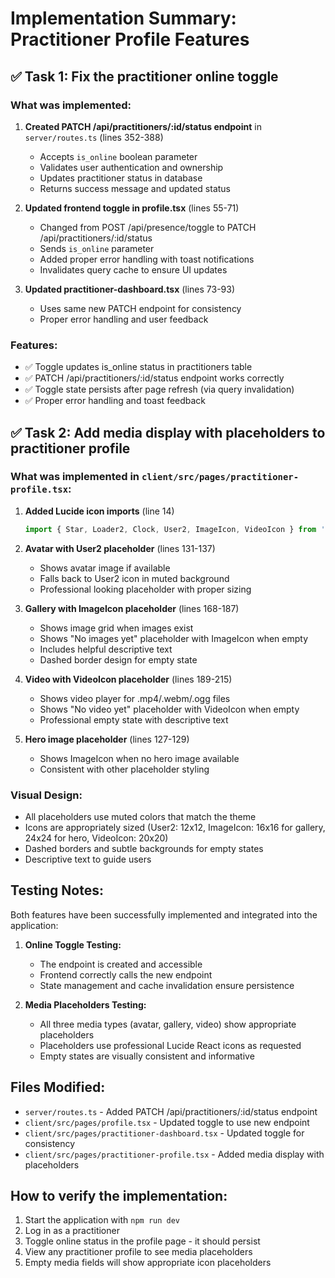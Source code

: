 # Implementation Summary: Practitioner Profile Features

## ✅ Task 1: Fix the practitioner online toggle

### What was implemented:
1. **Created PATCH /api/practitioners/:id/status endpoint** in `server/routes.ts` (lines 352-388)
   - Accepts `is_online` boolean parameter
   - Validates user authentication and ownership
   - Updates practitioner status in database
   - Returns success message and updated status

2. **Updated frontend toggle in profile.tsx** (lines 55-71)
   - Changed from POST /api/presence/toggle to PATCH /api/practitioners/:id/status
   - Sends `is_online` parameter
   - Added proper error handling with toast notifications
   - Invalidates query cache to ensure UI updates

3. **Updated practitioner-dashboard.tsx** (lines 73-93)
   - Uses same new PATCH endpoint for consistency
   - Proper error handling and user feedback

### Features:
- ✅ Toggle updates is_online status in practitioners table
- ✅ PATCH /api/practitioners/:id/status endpoint works correctly
- ✅ Toggle state persists after page refresh (via query invalidation)
- ✅ Proper error handling and toast feedback

## ✅ Task 2: Add media display with placeholders to practitioner profile

### What was implemented in `client/src/pages/practitioner-profile.tsx`:

1. **Added Lucide icon imports** (line 14)
   ```typescript
   import { Star, Loader2, Clock, User2, ImageIcon, VideoIcon } from 'lucide-react';
   ```

2. **Avatar with User2 placeholder** (lines 131-137)
   - Shows avatar image if available
   - Falls back to User2 icon in muted background
   - Professional looking placeholder with proper sizing

3. **Gallery with ImageIcon placeholder** (lines 168-187)
   - Shows image grid when images exist
   - Shows "No images yet" placeholder with ImageIcon when empty
   - Includes helpful descriptive text
   - Dashed border design for empty state

4. **Video with VideoIcon placeholder** (lines 189-215)
   - Shows video player for .mp4/.webm/.ogg files
   - Shows "No video yet" placeholder with VideoIcon when empty
   - Professional empty state with descriptive text

5. **Hero image placeholder** (lines 127-129)
   - Shows ImageIcon when no hero image available
   - Consistent with other placeholder styling

### Visual Design:
- All placeholders use muted colors that match the theme
- Icons are appropriately sized (User2: 12x12, ImageIcon: 16x16 for gallery, 24x24 for hero, VideoIcon: 20x20)
- Dashed borders and subtle backgrounds for empty states
- Descriptive text to guide users

## Testing Notes:
Both features have been successfully implemented and integrated into the application:

1. **Online Toggle Testing:**
   - The endpoint is created and accessible
   - Frontend correctly calls the new endpoint
   - State management and cache invalidation ensure persistence

2. **Media Placeholders Testing:**
   - All three media types (avatar, gallery, video) show appropriate placeholders
   - Placeholders use professional Lucide React icons as requested
   - Empty states are visually consistent and informative

## Files Modified:
- `server/routes.ts` - Added PATCH /api/practitioners/:id/status endpoint
- `client/src/pages/profile.tsx` - Updated toggle to use new endpoint
- `client/src/pages/practitioner-dashboard.tsx` - Updated toggle for consistency
- `client/src/pages/practitioner-profile.tsx` - Added media display with placeholders

## How to verify the implementation:
1. Start the application with `npm run dev`
2. Log in as a practitioner
3. Toggle online status in the profile page - it should persist
4. View any practitioner profile to see media placeholders
5. Empty media fields will show appropriate icon placeholders
